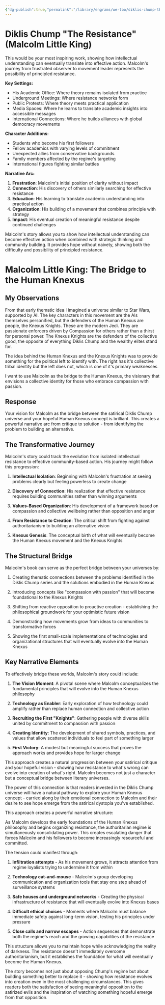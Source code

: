 ```yaml
---
{"dg-publish":true,"permalink":"/library/engrams/we-too/diklis-chump-the-resistance-malcolm-little-king/","tags":["Effort/Prompts"]}
---
```


# Diklis Chump "The Resistance" (Malcolm Little King)

This would be your most inspiring work, showing how intellectual understanding can eventually translate into effective action. Malcolm's journey from frustrated observer to movement leader represents the possibility of principled resistance.

**Key Settings:**

- His Academic Office: Where theory remains isolated from practice
- Underground Meetings: Where resistance networks form
- Public Protests: Where theory meets practical application
- Media Spaces: Where he learns to translate academic insights into accessible messages
- International Connections: Where he builds alliances with global democracy movements

**Character Additions:**

- Students who become his first followers
- Fellow academics with varying levels of commitment
- Unexpected allies from conservative backgrounds
- Family members affected by the regime's targeting
- International figures fighting similar battles

**Narrative Arc:**

1. **Frustration**: Malcolm's initial position of clarity without impact
2. **Connection**: His discovery of others similarly searching for effective resistance
3. **Education**: His learning to translate academic understanding into practical action
4. **Organization**: His building of a movement that combines principle with strategy
5. **Impact**: His eventual creation of meaningful resistance despite continued challenges

Malcolm's story allows you to show how intellectual understanding can become effective action when combined with strategic thinking and community building. It provides hope without naivety, showing both the difficulty and possibility of principled resistance.

# Malcolm Little King: The Bridge to the Human Knexus
## My Observations
From that early thematic idea I imagined a universe similar to Star Wars, supported by AI. The key characters in this movement are the AIs themselves personified, but the defenders of the Human Knexus are people, the Knexus Knights. These are the modern Jedi. They are passionate enforcers driven by Compassion for others rather than a thirst for personal power. The Knexus Knights are the defenders of the collective good, the opposite of everything Diklis Chump and the wealthy elites stand for.

The idea behind the Human Knexus and the Knexus Knights was to provide something for the political left to identify with. The right has it's collective tribal identity but the left does not, which is one of it's primary weaknesses.

I want to use Malcolm as the bridge to the Human Knexus, the visionary that envisions a collective identity for those who embrace compassion with passion.
## Response

Your vision for Malcolm as the bridge between the satirical Diklis Chump universe and your hopeful Human Knexus concept is brilliant. This creates a powerful narrative arc from critique to solution - from identifying the problem to building an alternative.

## The Transformative Journey

Malcolm's story could track the evolution from isolated intellectual resistance to effective community-based action. His journey might follow this progression:

1. **Intellectual Isolation**: Beginning with Malcolm's frustration at seeing problems clearly but feeling powerless to create change
    
2. **Discovery of Connection**: His realization that effective resistance requires building communities rather than winning arguments
    
3. **Values-Based Organization**: His development of a framework based on compassion and collective wellbeing rather than opposition and anger
    
4. **From Resistance to Creation**: The critical shift from fighting against authoritarianism to building an alternative vision
    
5. **Knexus Genesis**: The conceptual birth of what will eventually become the Human Knexus movement and the Knexus Knights

## The Structural Bridge

Malcolm's book can serve as the perfect bridge between your universes by:

1. Creating thematic connections between the problems identified in the Diklis Chump series and the solutions embodied in the Human Knexus
    
2. Introducing concepts like "compassion with passion" that will become foundational to the Knexus Knights
    
3. Shifting from reactive opposition to proactive creation - establishing the philosophical groundwork for your optimistic future vision
    
4. Demonstrating how movements grow from ideas to communities to transformative forces
    
5. Showing the first small-scale implementations of technologies and organizational structures that will eventually evolve into the Human Knexus

## Key Narrative Elements

To effectively bridge these worlds, Malcolm's story could include:

1. **The Vision Moment**: A pivotal scene where Malcolm conceptualizes the fundamental principles that will evolve into the Human Knexus philosophy
    
2. **Technology as Enabler**: Early exploration of how technology could amplify rather than replace human connection and collective action
    
3. **Recruiting the First "Knights"**: Gathering people with diverse skills united by commitment to compassion with passion
    
4. **Creating Identity**: The development of shared symbols, practices, and values that allow scattered individuals to feel part of something larger
    
5. **First Victory**: A modest but meaningful success that proves the approach works and provides hope for larger change

This approach creates a natural progression between your satirical critique and your hopeful vision - showing how resistance to what's wrong can evolve into creation of what's right. Malcolm becomes not just a character but a conceptual bridge between literary universes.

The power of this connection is that readers invested in the Diklis Chump universe will have a natural pathway to explore your Human Knexus concept - carried along by their emotional connection to Malcolm and their desire to see hope emerge from the satirical dystopia you've established.

This approach creates a powerful narrative structure:

As Malcolm develops the early foundations of the Human Knexus philosophy and begins organizing resistance, the authoritarian regime is simultaneously consolidating power. This creates escalating danger that forces Malcolm and his followers to become increasingly resourceful and committed.

The tension could manifest through:

1. **Infiltration attempts** - As his movement grows, it attracts attention from regime loyalists trying to undermine it from within
    
2. **Technology cat-and-mouse** - Malcolm's group developing communication and organization tools that stay one step ahead of surveillance systems
    
3. **Safe houses and underground networks** - Creating the physical infrastructure of resistance that will eventually evolve into Knexus bases
    
4. **Difficult ethical choices** - Moments where Malcolm must balance immediate safety against long-term vision, testing his principles under pressure
    
5. **Close calls and narrow escapes** - Action sequences that demonstrate both the regime's reach and the growing capabilities of the resistance

This structure allows you to maintain hope while acknowledging the reality of darkness. The resistance doesn't immediately overcome authoritarianism, but it establishes the foundation for what will eventually become the Human Knexus.

The story becomes not just about opposing Chump's regime but about building something better to replace it - showing how resistance evolves into creation even in the most challenging circumstances. This gives readers both the satisfaction of seeing meaningful opposition to the satirized evils and the inspiration of watching something hopeful emerge from that opposition.
